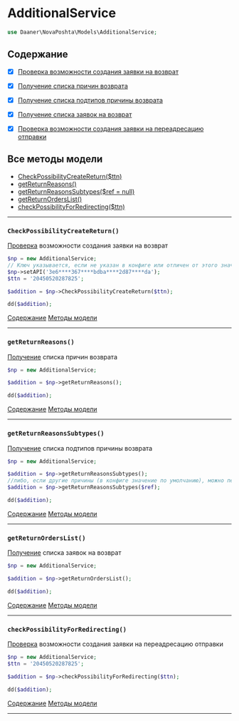 # AdditionalService

```php
use Daaner\NovaPoshta\Models\AdditionalService;
```

## Содержание
- [x] [Проверка возможности создания заявки на возврат](AdditionalService.md#CheckPossibilityCreateReturn)
- [x] [Получение списка причин возврата](AdditionalService.md#getReturnReasons)
- [x] [Получение списка подтипов причины возврата](AdditionalService.md#getReturnReasonsSubtypes)
- [x] [Получение списка заявок на возврат](AdditionalService.md#getReturnOrdersList)
- [x] [Проверка возможности создания заявки на переадресацию отправки](AdditionalService.md#checkPossibilityForRedirecting)


## Все методы модели
- [CheckPossibilityCreateReturn($ttn)](#CheckPossibilityCreateReturn)
- [getReturnReasons()](#getReturnReasons)
- [getReturnReasonsSubtypes($ref = null)](#getReturnReasonsSubtypes)
- [getReturnOrdersList()](#getReturnOrdersList)
- [checkPossibilityForRedirecting($ttn)](#checkPossibilityForRedirecting)

---


### `CheckPossibilityCreateReturn()`
[Проверка](https://developers.novaposhta.ua/view/model/a7682c1a-8512-11ec-8ced-005056b2dbe1/method/a778f519-8512-11ec-8ced-005056b2dbe1) возможности создания заявки на возврат


```php
$np = new AdditionalService;
// Ключ указывается, если не указан в конфиге или отличен от этого значения
$np->setAPI('3e6****367****bdba****2d87****da');
$ttn = '20450520287825';

$addition = $np->CheckPossibilityCreateReturn($ttn);

dd($addition);
```
[Содержание](#Содержание) [Методы модели](#Все-методы-модели)
***


### `getReturnReasons()`
[Получение](https://developers.novaposhta.ua/view/model/a7682c1a-8512-11ec-8ced-005056b2dbe1/method/a778f519-8512-11ec-8ced-005056b2dbe1) списка причин возврата


```php
$np = new AdditionalService;

$addition = $np->getReturnReasons();

dd($addition);
```
[Содержание](#Содержание) [Методы модели](#Все-методы-модели)
***


### `getReturnReasonsSubtypes()`
[Получение](https://developers.novaposhta.ua/view/model/a7682c1a-8512-11ec-8ced-005056b2dbe1/method/a7cb69ee-8512-11ec-8ced-005056b2dbe1) списка подтипов причины возврата


```php
$np = new AdditionalService;

$addition = $np->getReturnReasonsSubtypes();
//либо, если другие причины (в конфиге значение по умолчанию), можно передать Ref
$addition = $np->getReturnReasonsSubtypes($ref);

dd($addition);
```
[Содержание](#Содержание) [Методы модели](#Все-методы-модели)
***


### `getReturnOrdersList()`
[Получение](https://developers.novaposhta.ua/view/model/a7682c1a-8512-11ec-8ced-005056b2dbe1/method/a82d087c-8512-11ec-8ced-005056b2dbe1) списка заявок на возврат


```php
$np = new AdditionalService;

$addition = $np->getReturnOrdersList();

dd($addition);
```
[Содержание](#Содержание) [Методы модели](#Все-методы-модели)
***


### `checkPossibilityForRedirecting()`
[Проверка](https://developers.novaposhta.ua/view/model/a7682c1a-8512-11ec-8ced-005056b2dbe1/method/a8d29fc2-8512-11ec-8ced-005056b2dbe1) возможности создания заявки на переадресацию отправки

```php
$np = new AdditionalService;
$ttn = '20450520287825';

$addition = $np->checkPossibilityForRedirecting($ttn);

dd($addition);
```
[Содержание](#Содержание) [Методы модели](#Все-методы-модели)
***
